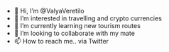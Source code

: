 - 👋 Hi, I’m @ValyaVeretilo
- 👀 I’m interested in travelling and crypto currencies
- 🌱 I’m currently learning new tourism routes
- 💞️ I’m looking to collaborate with my mate
- 📫 How to reach me.. via Twitter

<!---
ValyaVeretilo/ValyaVeretilo is a ✨ special ✨ repository because its `README.md` (this file) appears on your GitHub profile.
You can click the Preview link to take a look at your changes.
--->
